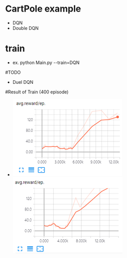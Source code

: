 # CartPole example
- DQN
- Double DQN

# train
- ex. python Main.py --train=DQN

#TODO
- Duel DQN


#Result of Train (400 episode)
- ![DQN](img/DQN-avg_reward%ep.PNG) ![DDQN](img/DDQN-avg_reward%ep.png) 
